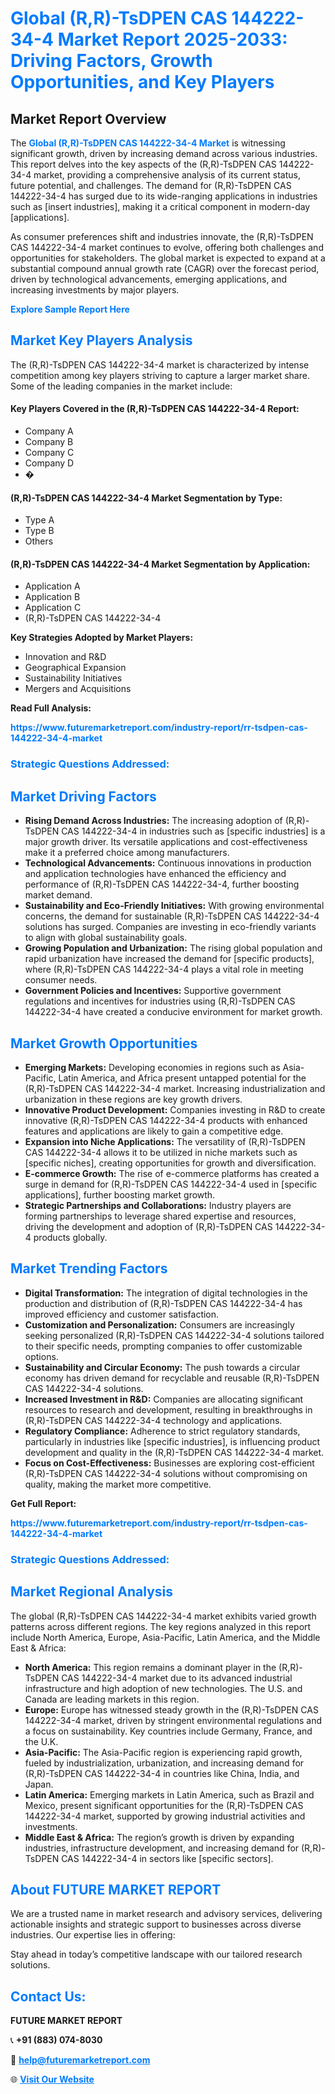 <h1 style="color: #007BFF;">Global (R,R)-TsDPEN CAS 144222-34-4 Market Report 2025-2033: Driving Factors, Growth Opportunities, and Key Players</h1>

<section id="overview">
<h2>Market Report Overview</h2>
<p>The <a href="https://www.futuremarketreport.com/industry-report/rr-tsdpen-cas-144222-34-4-market" style="color: #007BFF; text-decoration: none;"><strong>Global (R,R)-TsDPEN CAS 144222-34-4 Market</strong></a> is witnessing significant growth, driven by increasing demand across various industries. This report delves into the key aspects of the (R,R)-TsDPEN CAS 144222-34-4 market, providing a comprehensive analysis of its current status, future potential, and challenges. The demand for (R,R)-TsDPEN CAS 144222-34-4 has surged due to its wide-ranging applications in industries such as [insert industries], making it a critical component in modern-day [applications].</p>
<p>As consumer preferences shift and industries innovate, the (R,R)-TsDPEN CAS 144222-34-4 market continues to evolve, offering both challenges and opportunities for stakeholders. The global market is expected to expand at a substantial compound annual growth rate (CAGR) over the forecast period, driven by technological advancements, emerging applications, and increasing investments by major players.</p>
</section>

<section id="overview">
<p><a href="https://www.futuremarketreport.com/request-sample/reportId=113234" style="color: #007BFF; text-decoration: none;"><strong>Explore Sample Report Here</strong></a></p>
</section>

<section id="key-players">
<h2 style="color: #007BFF;">Market Key Players Analysis</h2>
<p>The (R,R)-TsDPEN CAS 144222-34-4 market is characterized by intense competition among key players striving to capture a larger market share. Some of the leading companies in the market include:</p>
<h4>Key Players Covered in the (R,R)-TsDPEN CAS 144222-34-4 Report:</h4>
<ul><li>Company A</li><li>Company B</li><li>Company C</li><li>Company D</li><li>�</li></ul>
<h4>(R,R)-TsDPEN CAS 144222-34-4 Market Segmentation by Type:</h4>
<ul><li>Type A</li><li>Type B</li><li>Others</li></ul>

<h4>(R,R)-TsDPEN CAS 144222-34-4 Market Segmentation by Application:</h4>
<ul><li>Application A</li><li>Application B</li><li>Application C</li><li>(R,R)-TsDPEN CAS 144222-34-4</li></ul>
<p><strong>Key Strategies Adopted by Market Players:</strong></p>
<ul>
<li>Innovation and R&D</li>
<li>Geographical Expansion</li>
<li>Sustainability Initiatives</li>
<li>Mergers and Acquisitions</li>
</ul>
</section>

<section>
<p><strong>Read Full Analysis: </strong></p><a href="https://www.futuremarketreport.com/industry-report/rr-tsdpen-cas-144222-34-4-market" style="color: #007BFF; text-decoration: none;"><strong>https://www.futuremarketreport.com/industry-report/rr-tsdpen-cas-144222-34-4-market</strong></a>
<h3 style="color: #007BFF;">Strategic Questions Addressed:</h3>
</section>

<section id="driving-factors">
<h2 style="color: #007BFF;">Market Driving Factors</h2>
<ul>
<li><strong>Rising Demand Across Industries:</strong> The increasing adoption of (R,R)-TsDPEN CAS 144222-34-4 in industries such as [specific industries] is a major growth driver. Its versatile applications and cost-effectiveness make it a preferred choice among manufacturers.</li>
<li><strong>Technological Advancements:</strong> Continuous innovations in production and application technologies have enhanced the efficiency and performance of (R,R)-TsDPEN CAS 144222-34-4, further boosting market demand.</li>
<li><strong>Sustainability and Eco-Friendly Initiatives:</strong> With growing environmental concerns, the demand for sustainable (R,R)-TsDPEN CAS 144222-34-4 solutions has surged. Companies are investing in eco-friendly variants to align with global sustainability goals.</li>
<li><strong>Growing Population and Urbanization:</strong> The rising global population and rapid urbanization have increased the demand for [specific products], where (R,R)-TsDPEN CAS 144222-34-4 plays a vital role in meeting consumer needs.</li>
<li><strong>Government Policies and Incentives:</strong> Supportive government regulations and incentives for industries using (R,R)-TsDPEN CAS 144222-34-4 have created a conducive environment for market growth.</li>
</ul>
</section>

<section id="growth-opportunities">
<h2 style="color: #007BFF;">Market Growth Opportunities</h2>
<ul>
<li><strong>Emerging Markets:</strong> Developing economies in regions such as Asia-Pacific, Latin America, and Africa present untapped potential for the (R,R)-TsDPEN CAS 144222-34-4 market. Increasing industrialization and urbanization in these regions are key growth drivers.</li>
<li><strong>Innovative Product Development:</strong> Companies investing in R&D to create innovative (R,R)-TsDPEN CAS 144222-34-4 products with enhanced features and applications are likely to gain a competitive edge.</li>
<li><strong>Expansion into Niche Applications:</strong> The versatility of (R,R)-TsDPEN CAS 144222-34-4 allows it to be utilized in niche markets such as [specific niches], creating opportunities for growth and diversification.</li>
<li><strong>E-commerce Growth:</strong> The rise of e-commerce platforms has created a surge in demand for (R,R)-TsDPEN CAS 144222-34-4 used in [specific applications], further boosting market growth.</li>
<li><strong>Strategic Partnerships and Collaborations:</strong> Industry players are forming partnerships to leverage shared expertise and resources, driving the development and adoption of (R,R)-TsDPEN CAS 144222-34-4 products globally.</li>
</ul>
</section>

<section id="trending-factors">
<h2 style="color: #007BFF;">Market Trending Factors</h2>
<ul>
<li><strong>Digital Transformation:</strong> The integration of digital technologies in the production and distribution of (R,R)-TsDPEN CAS 144222-34-4 has improved efficiency and customer satisfaction.</li>
<li><strong>Customization and Personalization:</strong> Consumers are increasingly seeking personalized (R,R)-TsDPEN CAS 144222-34-4 solutions tailored to their specific needs, prompting companies to offer customizable options.</li>
<li><strong>Sustainability and Circular Economy:</strong> The push towards a circular economy has driven demand for recyclable and reusable (R,R)-TsDPEN CAS 144222-34-4 solutions.</li>
<li><strong>Increased Investment in R&D:</strong> Companies are allocating significant resources to research and development, resulting in breakthroughs in (R,R)-TsDPEN CAS 144222-34-4 technology and applications.</li>
<li><strong>Regulatory Compliance:</strong> Adherence to strict regulatory standards, particularly in industries like [specific industries], is influencing product development and quality in the (R,R)-TsDPEN CAS 144222-34-4 market.</li>
<li><strong>Focus on Cost-Effectiveness:</strong> Businesses are exploring cost-efficient (R,R)-TsDPEN CAS 144222-34-4 solutions without compromising on quality, making the market more competitive.</li>
</ul>
</section>

<section>
<p><strong>Get Full Report: </strong></p><a href="https://www.futuremarketreport.com/industry-report/rr-tsdpen-cas-144222-34-4-market" style="color: #007BFF; text-decoration: none;"><strong>https://www.futuremarketreport.com/industry-report/rr-tsdpen-cas-144222-34-4-market</strong></a>
<h3 style="color: #007BFF;">Strategic Questions Addressed:</h3>
</section>


<section id="regional-analysis">
<h2 style="color: #007BFF;">Market Regional Analysis</h2>
<p>The global (R,R)-TsDPEN CAS 144222-34-4 market exhibits varied growth patterns across different regions. The key regions analyzed in this report include North America, Europe, Asia-Pacific, Latin America, and the Middle East & Africa:</p>
<ul>
<li><strong>North America:</strong> This region remains a dominant player in the (R,R)-TsDPEN CAS 144222-34-4 market due to its advanced industrial infrastructure and high adoption of new technologies. The U.S. and Canada are leading markets in this region.</li>
<li><strong>Europe:</strong> Europe has witnessed steady growth in the (R,R)-TsDPEN CAS 144222-34-4 market, driven by stringent environmental regulations and a focus on sustainability. Key countries include Germany, France, and the U.K.</li>
<li><strong>Asia-Pacific:</strong> The Asia-Pacific region is experiencing rapid growth, fueled by industrialization, urbanization, and increasing demand for (R,R)-TsDPEN CAS 144222-34-4 in countries like China, India, and Japan.</li>
<li><strong>Latin America:</strong> Emerging markets in Latin America, such as Brazil and Mexico, present significant opportunities for the (R,R)-TsDPEN CAS 144222-34-4 market, supported by growing industrial activities and investments.</li>
<li><strong>Middle East & Africa:</strong> The region’s growth is driven by expanding industries, infrastructure development, and increasing demand for (R,R)-TsDPEN CAS 144222-34-4 in sectors like [specific sectors].</li>
</ul>
</section>

<footer>
<h2 style="color: #007BFF;">About FUTURE MARKET REPORT</h2>
<p>We are a trusted name in market research and advisory services, delivering actionable insights and strategic support to businesses across diverse industries. Our expertise lies in offering:</p>

<p>Stay ahead in today’s competitive landscape with our tailored research solutions.</p>

<h2 style="color: #007BFF;">Contact Us:</h2>
<p><strong>FUTURE MARKET REPORT</strong></p>
<p>📞 <strong>+91 (883) 074-8030</strong></p>
<p>📧 <strong><a href="mailto:help@futuremarketreport.com" style="color: #007BFF;">help@futuremarketreport.com</a></strong></p>
<p>🌐 <strong><a href="https://www.futuremarketreport.com/" style="color: #007BFF;">Visit Our Website</a></strong></p>
</footer>